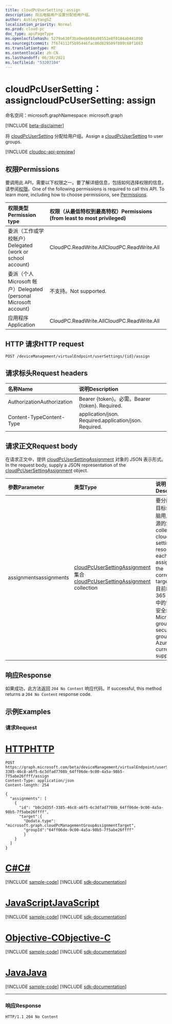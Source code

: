 ```yaml
---
title: cloudPcUserSetting：assign
description: 将云电脑用户设置分配给用户组。
author: AshleyYangSZ
localization_priority: Normal
ms.prod: cloud-pc
doc_type: apiPageType
ms.openlocfilehash: 5279a630f3ba9eeb684a98552e8f0184ab441098
ms.sourcegitcommit: 7f674112f5b95446fac86d829509f889c60f1693
ms.translationtype: MT
ms.contentlocale: zh-CN
ms.lasthandoff: 06/30/2021
ms.locfileid: "53207104"
---
```

# <a name="cloudpcusersetting-assign"></a><span data-ttu-id="3b1c6-103">cloudPcUserSetting：assign</span><span class="sxs-lookup"><span data-stu-id="3b1c6-103">cloudPcUserSetting: assign</span></span>

<span data-ttu-id="3b1c6-104">命名空间：microsoft.graph</span><span class="sxs-lookup"><span data-stu-id="3b1c6-104">Namespace: microsoft.graph</span></span>

[!INCLUDE [beta-disclaimer](../../includes/beta-disclaimer.md)]

<span data-ttu-id="3b1c6-105">将 [cloudPcUserSetting](../resources/cloudpcusersetting.md) 分配给用户组。</span><span class="sxs-lookup"><span data-stu-id="3b1c6-105">Assign a [cloudPcUserSetting](../resources/cloudpcusersetting.md) to user groups.</span></span>

[!INCLUDE [cloudpc-api-preview](../../includes/cloudpc-api-preview.md)]

## <a name="permissions"></a><span data-ttu-id="3b1c6-106">权限</span><span class="sxs-lookup"><span data-stu-id="3b1c6-106">Permissions</span></span>

<span data-ttu-id="3b1c6-p101">要调用此 API，需要以下权限之一。要了解详细信息，包括如何选择权限的信息，请参阅[权限](/graph/permissions-reference)。</span><span class="sxs-lookup"><span data-stu-id="3b1c6-p101">One of the following permissions is required to call this API. To learn more, including how to choose permissions, see [Permissions](/graph/permissions-reference).</span></span>

|<span data-ttu-id="3b1c6-109">权限类型</span><span class="sxs-lookup"><span data-stu-id="3b1c6-109">Permission type</span></span>|<span data-ttu-id="3b1c6-110">权限（从最低特权到最高特权）</span><span class="sxs-lookup"><span data-stu-id="3b1c6-110">Permissions (from least to most privileged)</span></span>|
|:---|:---|
|<span data-ttu-id="3b1c6-111">委派（工作或学校帐户）</span><span class="sxs-lookup"><span data-stu-id="3b1c6-111">Delegated (work or school account)</span></span>|<span data-ttu-id="3b1c6-112">CloudPC.ReadWrite.All</span><span class="sxs-lookup"><span data-stu-id="3b1c6-112">CloudPC.ReadWrite.All</span></span>|
|<span data-ttu-id="3b1c6-113">委派（个人 Microsoft 帐户）</span><span class="sxs-lookup"><span data-stu-id="3b1c6-113">Delegated (personal Microsoft account)</span></span>|<span data-ttu-id="3b1c6-114">不支持。</span><span class="sxs-lookup"><span data-stu-id="3b1c6-114">Not supported.</span></span>|
|<span data-ttu-id="3b1c6-115">应用程序</span><span class="sxs-lookup"><span data-stu-id="3b1c6-115">Application</span></span>|<span data-ttu-id="3b1c6-116">CloudPC.ReadWrite.All</span><span class="sxs-lookup"><span data-stu-id="3b1c6-116">CloudPC.ReadWrite.All</span></span>|

## <a name="http-request"></a><span data-ttu-id="3b1c6-117">HTTP 请求</span><span class="sxs-lookup"><span data-stu-id="3b1c6-117">HTTP request</span></span>

<!-- {
  "blockType": "ignored"
}
-->

``` http
POST /deviceManagement/virtualEndpoint/userSettings/{id}/assign
```

## <a name="request-headers"></a><span data-ttu-id="3b1c6-118">请求标头</span><span class="sxs-lookup"><span data-stu-id="3b1c6-118">Request headers</span></span>

|<span data-ttu-id="3b1c6-119">名称</span><span class="sxs-lookup"><span data-stu-id="3b1c6-119">Name</span></span>|<span data-ttu-id="3b1c6-120">说明</span><span class="sxs-lookup"><span data-stu-id="3b1c6-120">Description</span></span>|
|:---|:---|
|<span data-ttu-id="3b1c6-121">Authorization</span><span class="sxs-lookup"><span data-stu-id="3b1c6-121">Authorization</span></span>|<span data-ttu-id="3b1c6-p102">Bearer {token}。必需。</span><span class="sxs-lookup"><span data-stu-id="3b1c6-p102">Bearer {token}. Required.</span></span>|
|<span data-ttu-id="3b1c6-124">Content-Type</span><span class="sxs-lookup"><span data-stu-id="3b1c6-124">Content-Type</span></span>|<span data-ttu-id="3b1c6-p103">application/json. Required.</span><span class="sxs-lookup"><span data-stu-id="3b1c6-p103">application/json. Required.</span></span>|

## <a name="request-body"></a><span data-ttu-id="3b1c6-127">请求正文</span><span class="sxs-lookup"><span data-stu-id="3b1c6-127">Request body</span></span>

<span data-ttu-id="3b1c6-128">在请求正文中，提供 [cloudPcUserSettingAssignment](../resources/cloudpcusersettingassignment.md) 对象的 JSON 表示形式。</span><span class="sxs-lookup"><span data-stu-id="3b1c6-128">In the request body, supply a JSON representation of the [cloudPcUserSettingAssignment](../resources/cloudpcusersettingassignment.md) object.</span></span>

|<span data-ttu-id="3b1c6-129">参数</span><span class="sxs-lookup"><span data-stu-id="3b1c6-129">Parameter</span></span>|<span data-ttu-id="3b1c6-130">类型</span><span class="sxs-lookup"><span data-stu-id="3b1c6-130">Type</span></span>|<span data-ttu-id="3b1c6-131">说明</span><span class="sxs-lookup"><span data-stu-id="3b1c6-131">Description</span></span>|
|:---|:---|:---|
|<span data-ttu-id="3b1c6-132">assignments</span><span class="sxs-lookup"><span data-stu-id="3b1c6-132">assignments</span></span>|<span data-ttu-id="3b1c6-133">[cloudPcUserSettingAssignment](../resources/cloudpcusersettingassignment.md) 集合</span><span class="sxs-lookup"><span data-stu-id="3b1c6-133">[cloudPcUserSettingAssignment](../resources/cloudpcusersettingassignment.md) collection</span></span> | <span data-ttu-id="3b1c6-134">要分配给相应目标组的云电脑用户设置资源的集合。</span><span class="sxs-lookup"><span data-stu-id="3b1c6-134">The collection of cloud PC user setting resources each to be assigned to the corresponding target group.</span></span> <span data-ttu-id="3b1c6-135">目前Microsoft 365 Azure AD 中的安全组和安全组。</span><span class="sxs-lookup"><span data-stu-id="3b1c6-135">Only Microsoft 365 groups and security groups in Azure AD are currently supported.</span></span> |

## <a name="response"></a><span data-ttu-id="3b1c6-136">响应</span><span class="sxs-lookup"><span data-stu-id="3b1c6-136">Response</span></span>

<span data-ttu-id="3b1c6-137">如果成功，此方法返回 `204 No Content` 响应代码。</span><span class="sxs-lookup"><span data-stu-id="3b1c6-137">If successful, this method returns a `204 No Content` response code.</span></span>

## <a name="examples"></a><span data-ttu-id="3b1c6-138">示例</span><span class="sxs-lookup"><span data-stu-id="3b1c6-138">Examples</span></span>

### <a name="request"></a><span data-ttu-id="3b1c6-139">请求</span><span class="sxs-lookup"><span data-stu-id="3b1c6-139">Request</span></span>

# <a name="http"></a>[<span data-ttu-id="3b1c6-140">HTTP</span><span class="sxs-lookup"><span data-stu-id="3b1c6-140">HTTP</span></span>](#tab/http)
<!-- {
  "blockType": "request",
  "name": "cloudpcusersetting_assign"
}
-->
``` http
POST https://graph.microsoft.com/beta/deviceManagement/virtualEndpoint/userSettings/b0c2d35f-3385-46c8-a6f5-6c3dfad7708b_64ff06de-9c00-4a5a-98b5-7f5abe26ffff/assign
Content-Type: application/json
Content-length: 254

{
  "assignments": [
    {
      "id": "b0c2d35f-3385-46c8-a6f5-6c3dfad7708b_64ff06de-9c00-4a5a-98b5-7f5abe26ffff",
      "target":{
        "@odata.type": "microsoft.graph.cloudPcManagementGroupAssignmentTarget",
        "groupId":"64ff06de-9c00-4a5a-98b5-7f5abe26ffff"
        }
    }
  ]
}
```
# <a name="c"></a>[<span data-ttu-id="3b1c6-141">C#</span><span class="sxs-lookup"><span data-stu-id="3b1c6-141">C#</span></span>](#tab/csharp)
[!INCLUDE [sample-code](../includes/snippets/csharp/cloudpcusersetting-assign-csharp-snippets.md)]
[!INCLUDE [sdk-documentation](../includes/snippets/snippets-sdk-documentation-link.md)]

# <a name="javascript"></a>[<span data-ttu-id="3b1c6-142">JavaScript</span><span class="sxs-lookup"><span data-stu-id="3b1c6-142">JavaScript</span></span>](#tab/javascript)
[!INCLUDE [sample-code](../includes/snippets/javascript/cloudpcusersetting-assign-javascript-snippets.md)]
[!INCLUDE [sdk-documentation](../includes/snippets/snippets-sdk-documentation-link.md)]

# <a name="objective-c"></a>[<span data-ttu-id="3b1c6-143">Objective-C</span><span class="sxs-lookup"><span data-stu-id="3b1c6-143">Objective-C</span></span>](#tab/objc)
[!INCLUDE [sample-code](../includes/snippets/objc/cloudpcusersetting-assign-objc-snippets.md)]
[!INCLUDE [sdk-documentation](../includes/snippets/snippets-sdk-documentation-link.md)]

# <a name="java"></a>[<span data-ttu-id="3b1c6-144">Java</span><span class="sxs-lookup"><span data-stu-id="3b1c6-144">Java</span></span>](#tab/java)
[!INCLUDE [sample-code](../includes/snippets/java/cloudpcusersetting-assign-java-snippets.md)]
[!INCLUDE [sdk-documentation](../includes/snippets/snippets-sdk-documentation-link.md)]

---



### <a name="response"></a><span data-ttu-id="3b1c6-145">响应</span><span class="sxs-lookup"><span data-stu-id="3b1c6-145">Response</span></span>

<!-- {
  "blockType": "response",
  "truncated": true
}
-->
``` http
HTTP/1.1 204 No Content
```
